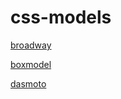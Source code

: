 # css-models

[broadway](https://simple-sifu.github.io/css-models/broadway)

[boxmodel](https://simple-sifu.github.io/css-models/boxmodel)

[dasmoto](https://simple-sifu.github.io/css-models/dasmoto)
